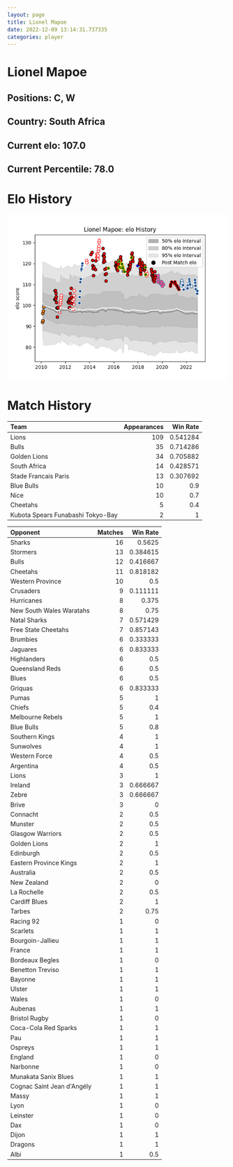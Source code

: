 ```yaml
---  
layout: page  
title: Lionel Mapoe  
date: 2022-12-09 13:14:31.737335  
categories: player  
---
```

# Lionel Mapoe

## Positions: C, W

## Country: South Africa

## Current elo: 107.0

## Current Percentile: 78.0

# Elo History


![elo history](history_LionelMapoe.png)
# Match History


| Team                              |   Appearances |   Win Rate |
|:----------------------------------|--------------:|-----------:|
| Lions                             |           109 |   0.541284 |
| Bulls                             |            35 |   0.714286 |
| Golden Lions                      |            34 |   0.705882 |
| South Africa                      |            14 |   0.428571 |
| Stade Francais Paris              |            13 |   0.307692 |
| Blue Bulls                        |            10 |   0.9      |
| Nice                              |            10 |   0.7      |
| Cheetahs                          |             5 |   0.4      |
| Kubota Spears Funabashi Tokyo-Bay |             2 |   1        |

| Opponent                   |   Matches |   Win Rate |
|:---------------------------|----------:|-----------:|
| Sharks                     |        16 |   0.5625   |
| Stormers                   |        13 |   0.384615 |
| Bulls                      |        12 |   0.416667 |
| Cheetahs                   |        11 |   0.818182 |
| Western Province           |        10 |   0.5      |
| Crusaders                  |         9 |   0.111111 |
| Hurricanes                 |         8 |   0.375    |
| New South Wales Waratahs   |         8 |   0.75     |
| Natal Sharks               |         7 |   0.571429 |
| Free State Cheetahs        |         7 |   0.857143 |
| Brumbies                   |         6 |   0.333333 |
| Jaguares                   |         6 |   0.833333 |
| Highlanders                |         6 |   0.5      |
| Queensland Reds            |         6 |   0.5      |
| Blues                      |         6 |   0.5      |
| Griquas                    |         6 |   0.833333 |
| Pumas                      |         5 |   1        |
| Chiefs                     |         5 |   0.4      |
| Melbourne Rebels           |         5 |   1        |
| Blue Bulls                 |         5 |   0.8      |
| Southern Kings             |         4 |   1        |
| Sunwolves                  |         4 |   1        |
| Western Force              |         4 |   0.5      |
| Argentina                  |         4 |   0.5      |
| Lions                      |         3 |   1        |
| Ireland                    |         3 |   0.666667 |
| Zebre                      |         3 |   0.666667 |
| Brive                      |         3 |   0        |
| Connacht                   |         2 |   0.5      |
| Munster                    |         2 |   0.5      |
| Glasgow Warriors           |         2 |   0.5      |
| Golden Lions               |         2 |   1        |
| Edinburgh                  |         2 |   0.5      |
| Eastern Province Kings     |         2 |   1        |
| Australia                  |         2 |   0.5      |
| New Zealand                |         2 |   0        |
| La Rochelle                |         2 |   0.5      |
| Cardiff Blues              |         2 |   1        |
| Tarbes                     |         2 |   0.75     |
| Racing 92                  |         1 |   0        |
| Scarlets                   |         1 |   1        |
| Bourgoin-Jallieu           |         1 |   1        |
| France                     |         1 |   1        |
| Bordeaux Begles            |         1 |   0        |
| Benetton Treviso           |         1 |   1        |
| Bayonne                    |         1 |   1        |
| Ulster                     |         1 |   1        |
| Wales                      |         1 |   0        |
| Aubenas                    |         1 |   1        |
| Bristol Rugby              |         1 |   0        |
| Coca-Cola Red Sparks       |         1 |   1        |
| Pau                        |         1 |   1        |
| Ospreys                    |         1 |   1        |
| England                    |         1 |   0        |
| Narbonne                   |         1 |   0        |
| Munakata Sanix Blues       |         1 |   1        |
| Cognac Saint Jean d'Angély |         1 |   1        |
| Massy                      |         1 |   1        |
| Lyon                       |         1 |   0        |
| Leinster                   |         1 |   0        |
| Dax                        |         1 |   0        |
| Dijon                      |         1 |   1        |
| Dragons                    |         1 |   1        |
| Albi                       |         1 |   0.5      |